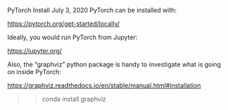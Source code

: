 PyTorch Install
 July 3, 2020
PyTorch can be installed with:

https://pytorch.org/get-started/locally/

Ideally, you would run PyTorch from Jupyter:

https://jupyter.org/

Also, the “graphviz” python package is handy to investigate what is going on inside PyTorch:

https://graphviz.readthedocs.io/en/stable/manual.html#installation

>> conda install graphviz

